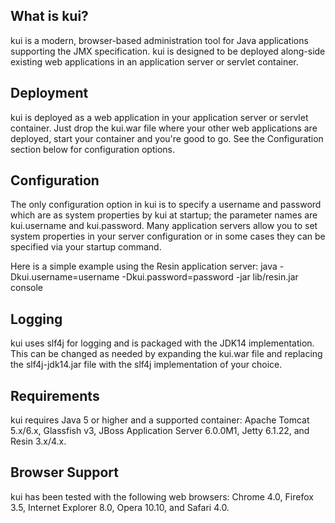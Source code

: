 ## What is kui?

kui is a modern, browser-based administration tool for Java applications supporting the JMX specification. kui is designed to be deployed along-side existing web applications in an application server or servlet container.

## Deployment

kui is deployed as a web application in your application server or servlet container. Just drop the kui.war file where your other web applications are deployed, start your container and you're good to go. See the Configuration section below for configuration options.

## Configuration

The only configuration option in kui is to specify a username and password which are as system properties by kui at startup; the parameter names are kui.username and kui.password. Many application servers allow you to set system properties in your server configuration or in some cases they can be specified via your startup command.

Here is a simple example using the Resin application server:
java -Dkui.username=username -Dkui.password=password -jar lib/resin.jar console

## Logging

kui uses slf4j for logging and is packaged with the JDK14 implementation. This can be changed as needed by expanding the kui.war file and replacing the slf4j-jdk14.jar file with the slf4j implementation of your choice.

## Requirements

kui requires Java 5 or higher and a supported container: Apache Tomcat 5.x/6.x, Glassfish v3, JBoss Application Server 6.0.0M1, Jetty 6.1.22, and Resin 3.x/4.x.

## Browser Support

kui has been tested with the following web browsers: Chrome 4.0, Firefox 3.5, Internet Explorer 8.0, Opera 10.10, and Safari 4.0.
